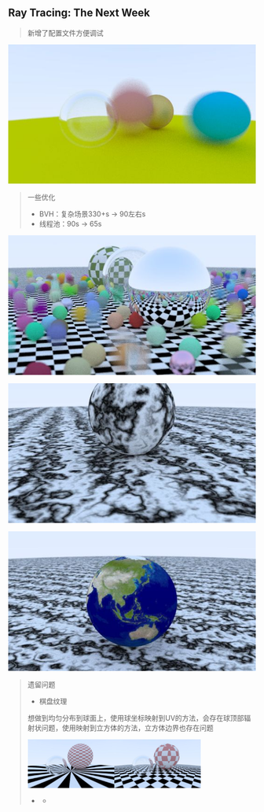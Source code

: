 ## Ray Tracing: The Next Week

> 新增了配置文件方便调试

![](./image.jpg)

> 一些优化
>
> - BVH：复杂场景330+s -> 90左右s
> - 线程池：90s -> 65s

![](./image2.jpg)

![](./noise.jpg)

![](./earth.jpg)

>遗留问题
>
>- 棋盘纹理
>
>  想做到均匀分布到球面上，使用球坐标映射到UV的方法，会存在球顶部辐射状问题，使用映射到立方体的方法，立方体边界也存在问题
>
>  <img src="./texture3.jpg" style="zoom:33%;" /><img src="./texture2.jpg" style="zoom:33%;" />
>
>- -